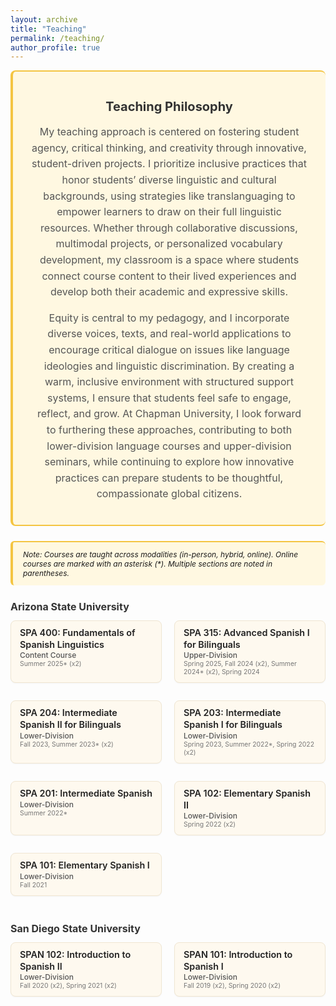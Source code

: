 ```yaml
---
layout: archive
title: "Teaching"
permalink: /teaching/
author_profile: true
---
```


<style>

  /* CSS for the Teaching Philosophy Blurb */
.teaching-philosophy {
  background-color: #fff8e1;
  padding: 20px 30px;
  border-left: 4px solid #f4c542;
  margin-bottom: 24px;
  font-size: 1rem;
  border-radius: 8px;
  text-align: center; /* Centers the content */
  max-width: 800px;
  margin-left: auto;
  margin-right: auto;
  border-top: 2px solid #f4c542; /* Dividing line above the blurb */
  border-bottom: 2px solid #f4c542; /* Dividing line below the blurb */
}

.teaching-philosophy h2 {
  font-size: 1.25rem;
  font-weight: 700;
  color: #333;
  margin-bottom: 16px;
}

.teaching-philosophy p {
  line-height: 1.6;
  color: #555;
  font-size: 1rem;
}

/* CSS for the Teaching Note (below the Philosophy Blurb) */
.teaching-note {
  background-color: #fff8e1;
  padding: 12px 16px;
  border-left: 4px solid #f4c542;
  margin-bottom: 24px;
  font-size: 0.75rem;
  border-radius: 6px;
  border-top: 2px solid #f4c542; /* Add dividing line above the Teaching Note */
}

.teaching-course {
  background-color: #fef9ef;
  border: 1px solid #f0e6d2;
  border-radius: 8px;
  padding: 10px 14px;
  margin-bottom: 14px;
  box-shadow: 0 1px 2px rgba(0,0,0,0.04);
}

.teaching-course strong {
  font-size: 0.9rem; /* smaller course title */
  font-weight: 600;
  line-height: 1.3;
  color: #222;
}

.teaching-level {
  font-weight: 500;
  font-size: 0.75rem; /* smaller */
  color: #555;
  margin-top: 3px;
}

.teaching-term {
  font-size: 0.65rem; /* smaller detail text */
  color: #777;
  margin-top: 1px;
}

h2 {
  font-size: 1rem; /* smaller university headings */
  font-weight: 700;
  margin-top: 24px;
  margin-bottom: 12px;
  color: #333;
}

.university-courses {
  display: grid;
  grid-template-columns: repeat(2, 1fr);
  gap: 14px 20px;
  margin-bottom: 28px;
}

@media (max-width: 700px) {
  .university-courses {
    grid-template-columns: 1fr;
  }
}
</style>

<div class="teaching-philosophy">
  <h2>Teaching Philosophy</h2>
  <p>
    My teaching approach is centered on fostering student agency, critical thinking, and creativity through innovative, student-driven projects. I prioritize inclusive practices that honor students’ diverse linguistic and cultural backgrounds, using strategies like translanguaging to empower learners to draw on their full linguistic resources. Whether through collaborative discussions, multimodal projects, or personalized vocabulary development, my classroom is a space where students connect course content to their lived experiences and develop both their academic and expressive skills.
  </p>
  <p>
    Equity is central to my pedagogy, and I incorporate diverse voices, texts, and real-world applications to encourage critical dialogue on issues like language ideologies and linguistic discrimination. By creating a warm, inclusive environment with structured support systems, I ensure that students feel safe to engage, reflect, and grow. At Chapman University, I look forward to furthering these approaches, contributing to both lower-division language courses and upper-division seminars, while continuing to explore how innovative practices can prepare students to be thoughtful, compassionate global citizens.
  </p>
</div>

<div class="teaching-note">
  <em>Note: Courses are taught across modalities (in-person, hybrid, online). Online courses are marked with an asterisk (*). Multiple sections are noted in parentheses.</em>
</div>

<h2>Arizona State University</h2>
<div class="university-courses">
  <div class="teaching-course">
    <strong>SPA 400: Fundamentals of Spanish Linguistics</strong><br>
    <span class="teaching-level">Content Course</span><br>
    <span class="teaching-term">Summer 2025* (x2)</span>
  </div>
  <div class="teaching-course">
    <strong>SPA 315: Advanced Spanish I for Bilinguals</strong><br>
    <span class="teaching-level">Upper-Division</span><br>
    <span class="teaching-term">Spring 2025, Fall 2024 (x2), Summer 2024* (x2), Spring 2024</span>
  </div>
  <div class="teaching-course">
    <strong>SPA 204: Intermediate Spanish II for Bilinguals</strong><br>
    <span class="teaching-level">Lower-Division</span><br>
    <span class="teaching-term">Fall 2023, Summer 2023* (x2)</span>
  </div>
  <div class="teaching-course">
    <strong>SPA 203: Intermediate Spanish I for Bilinguals</strong><br>
    <span class="teaching-level">Lower-Division</span><br>
    <span class="teaching-term">Spring 2023, Summer 2022*, Spring 2022 (x2)</span>
  </div>
  <div class="teaching-course">
    <strong>SPA 201: Intermediate Spanish</strong><br>
    <span class="teaching-level">Lower-Division</span><br>
    <span class="teaching-term">Summer 2022*</span>
  </div>
  <div class="teaching-course">
    <strong>SPA 102: Elementary Spanish II</strong><br>
    <span class="teaching-level">Lower-Division</span><br>
    <span class="teaching-term">Spring 2022 (x2)</span>
  </div>
  <div class="teaching-course">
    <strong>SPA 101: Elementary Spanish I</strong><br>
    <span class="teaching-level">Lower-Division</span><br>
    <span class="teaching-term">Fall 2021</span>
  </div>
</div>

<h2>San Diego State University</h2>
<div class="university-courses">
  <div class="teaching-course">
    <strong>SPAN 102: Introduction to Spanish II</strong><br>
    <span class="teaching-level">Lower-Division</span><br>
    <span class="teaching-term">Fall 2020 (x2), Spring 2021 (x2)</span>
  </div>
  <div class="teaching-course">
    <strong>SPAN 101: Introduction to Spanish I</strong><br>
    <span class="teaching-level">Lower-Division</span><br>
    <span class="teaching-term">Fall 2019 (x2), Spring 2020 (x2)</span>
  </div>
</div>


